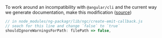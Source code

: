 To work around an incompatibility with `@angular/cli` and the current way we generate documentation, make this modification ([source](https://github.com/dherges/ng-packagr/issues/485#issuecomment-384082012))
```js
// in node_modules/ng-packagr/lib/ngc/create-emit-callback.js
// seach for this line and change `false` to `true`
shouldIgnoreWarningsForPath: filePath => false,
```
